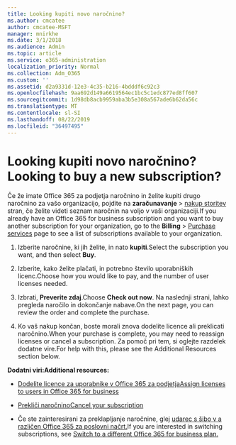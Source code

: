```yaml
---
title: Looking kupiti novo naročnino?
ms.author: cmcatee
author: cmcatee-MSFT
manager: mnirkhe
ms.date: 3/1/2018
ms.audience: Admin
ms.topic: article
ms.service: o365-administration
localization_priority: Normal
ms.collection: Adm_O365
ms.custom: ''
ms.assetid: d2a9331d-12e3-4c35-b216-4bdddf6c92c3
ms.openlocfilehash: 9aa692d149a6619564ec1bc5c1edc877ed8ff607
ms.sourcegitcommit: 1d98db8acb9959aba3b5e308a567ade6b62da56c
ms.translationtype: MT
ms.contentlocale: sl-SI
ms.lasthandoff: 08/22/2019
ms.locfileid: "36497495"
---
```

# <a name="looking-to-buy-a-new-subscription"></a><span data-ttu-id="80079-102">Looking kupiti novo naročnino?</span><span class="sxs-lookup"><span data-stu-id="80079-102">Looking to buy a new subscription?</span></span>

<span data-ttu-id="80079-103">Če že imate Office 365 za podjetja naročnino in želite kupiti drugo naročnino za vašo organizacijo, pojdite na **zaračunavanje** \> [nakup storitev](https://go.microsoft.com/fwlink/p/?linkid=868433) stran, če želite videti seznam naročnin na voljo v vaši organizaciji.</span><span class="sxs-lookup"><span data-stu-id="80079-103">If you already have an Office 365 for business subscription and you want to buy another subscription for your organization, go to the **Billing** \> [Purchase services](https://go.microsoft.com/fwlink/p/?linkid=868433) page to see a list of subscriptions available to your organization.</span></span>
 
1. <span data-ttu-id="80079-104">Izberite naročnine, ki jih želite, in nato **kupiti**.</span><span class="sxs-lookup"><span data-stu-id="80079-104">Select the subscription you want, and then select **Buy**.</span></span>

2. <span data-ttu-id="80079-105">Izberite, kako želite plačati, in potrebno število uporabniških licenc.</span><span class="sxs-lookup"><span data-stu-id="80079-105">Choose how you would like to pay, and the number of user licenses needed.</span></span>

3. <span data-ttu-id="80079-106">Izbrati, **Preverite zdaj**.</span><span class="sxs-lookup"><span data-stu-id="80079-106">Choose **Check out now**.</span></span> <span data-ttu-id="80079-107">Na naslednji strani, lahko pregleda naročilo in dokončanje nabave.</span><span class="sxs-lookup"><span data-stu-id="80079-107">On the next page, you can review the order and complete the purchase.</span></span>

4. <span data-ttu-id="80079-108">Ko vaš nakup končan, boste morali znova dodelite licence ali preklicati naročnino.</span><span class="sxs-lookup"><span data-stu-id="80079-108">When your purchase is complete, you may need to reassign licenses or cancel a subscription.</span></span> <span data-ttu-id="80079-109">Za pomoč pri tem, si oglejte razdelek dodatne vire.</span><span class="sxs-lookup"><span data-stu-id="80079-109">For help with this, please see the Additional Resources section below.</span></span>

 <span data-ttu-id="80079-110">**Dodatni viri:**</span><span class="sxs-lookup"><span data-stu-id="80079-110">**Additional resources:**</span></span>
  
- [<span data-ttu-id="80079-111">Dodelite licence za uporabnike v Office 365 za podjetja</span><span class="sxs-lookup"><span data-stu-id="80079-111">Assign licenses to users in Office 365 for business</span></span>](https://docs.microsoft.com/office365/admin/subscriptions-and-billing/assign-licenses-to-users)
    
- [<span data-ttu-id="80079-112">Prekliči naročnino</span><span class="sxs-lookup"><span data-stu-id="80079-112">Cancel your subscription</span></span>](https://docs.microsoft.com/office365/admin/subscriptions-and-billing/cancel-your-subscription)
    
- <span data-ttu-id="80079-113">Če ste zainteresirani za preklapljanje naročnine, glej [udarec s šibo v a različen Office 365 za poslovni načrt.](https://docs.microsoft.com/office365/admin/subscriptions-and-billing/switch-to-a-different-plan)</span><span class="sxs-lookup"><span data-stu-id="80079-113">If you are interested in switching subscriptions, see [Switch to a different Office 365 for business plan.](https://docs.microsoft.com/office365/admin/subscriptions-and-billing/switch-to-a-different-plan)</span></span>